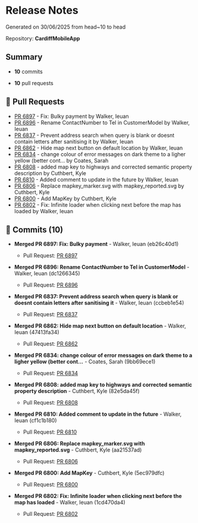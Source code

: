 # Release Notes

Generated on 30/06/2025 from head~10 to head

Repository: **CardiffMobileApp**

## Summary
- **10** commits

- **10** pull requests


## 🔀 Pull Requests

* [PR 6897](https://dev.azure.com/cardiffcouncilict/Cardiff%20App/_apis/git/repositories/CardiffMobileApp/pullRequests/6897?includeWorkItemRefs=true&api-version=7.1) - Fix: Bulky payment by Walker, Ieuan
* [PR 6896](https://dev.azure.com/cardiffcouncilict/Cardiff%20App/_apis/git/repositories/CardiffMobileApp/pullRequests/6896?includeWorkItemRefs=true&api-version=7.1) - Rename ContactNumber to Tel in CustomerModel by Walker, Ieuan
* [PR 6837](https://dev.azure.com/cardiffcouncilict/Cardiff%20App/_apis/git/repositories/CardiffMobileApp/pullRequests/6837?includeWorkItemRefs=true&api-version=7.1) - Prevent address search when query is blank or doesnt contain letters after sanitising it by Walker, Ieuan
* [PR 6862](https://dev.azure.com/cardiffcouncilict/Cardiff%20App/_apis/git/repositories/CardiffMobileApp/pullRequests/6862?includeWorkItemRefs=true&api-version=7.1) - Hide map next button on default location by Walker, Ieuan
* [PR 6834](https://dev.azure.com/cardiffcouncilict/Cardiff%20App/_apis/git/repositories/CardiffMobileApp/pullRequests/6834?includeWorkItemRefs=true&api-version=7.1) - change colour of error messages on dark theme to a ligher yellow (better cont... by Coates, Sarah
* [PR 6808](https://dev.azure.com/cardiffcouncilict/Cardiff%20App/_apis/git/repositories/CardiffMobileApp/pullRequests/6808?includeWorkItemRefs=true&api-version=7.1) - added map key to highways and corrected semantic property description by Cuthbert, Kyle
* [PR 6810](https://dev.azure.com/cardiffcouncilict/Cardiff%20App/_apis/git/repositories/CardiffMobileApp/pullRequests/6810?includeWorkItemRefs=true&api-version=7.1) - Added comment to update in the future by Walker, Ieuan
* [PR 6806](https://dev.azure.com/cardiffcouncilict/Cardiff%20App/_apis/git/repositories/CardiffMobileApp/pullRequests/6806?includeWorkItemRefs=true&api-version=7.1) - Replace mapkey_marker.svg with mapkey_reported.svg by Cuthbert, Kyle
* [PR 6800](https://dev.azure.com/cardiffcouncilict/Cardiff%20App/_apis/git/repositories/CardiffMobileApp/pullRequests/6800?includeWorkItemRefs=true&api-version=7.1) - Add MapKey by Cuthbert, Kyle
* [PR 6802](https://dev.azure.com/cardiffcouncilict/Cardiff%20App/_apis/git/repositories/CardiffMobileApp/pullRequests/6802?includeWorkItemRefs=true&api-version=7.1) - Fix: Infinite loader when clicking next before the map has loaded by Walker, Ieuan

## 📝 Commits (10)

* **Merged PR 6897: Fix: Bulky payment** - Walker, Ieuan (eb26c40d1)

  - Pull Request: [PR 6897](https://dev.azure.com/cardiffcouncilict/Cardiff%20App/_apis/git/repositories/CardiffMobileApp/pullRequests/6897?includeWorkItemRefs=true&api-version=7.1)
* **Merged PR 6896: Rename ContactNumber to Tel in CustomerModel** - Walker, Ieuan (dc1266345)

  - Pull Request: [PR 6896](https://dev.azure.com/cardiffcouncilict/Cardiff%20App/_apis/git/repositories/CardiffMobileApp/pullRequests/6896?includeWorkItemRefs=true&api-version=7.1)
* **Merged PR 6837: Prevent address search when query is blank or doesnt contain letters after sanitising it** - Walker, Ieuan (ccbeb1e54)

  - Pull Request: [PR 6837](https://dev.azure.com/cardiffcouncilict/Cardiff%20App/_apis/git/repositories/CardiffMobileApp/pullRequests/6837?includeWorkItemRefs=true&api-version=7.1)
* **Merged PR 6862: Hide map next button on default location** - Walker, Ieuan (47413fa34)

  - Pull Request: [PR 6862](https://dev.azure.com/cardiffcouncilict/Cardiff%20App/_apis/git/repositories/CardiffMobileApp/pullRequests/6862?includeWorkItemRefs=true&api-version=7.1)
* **Merged PR 6834: change colour of error messages on dark theme to a ligher yellow (better cont...** - Coates, Sarah (9bb69ece1)

  - Pull Request: [PR 6834](https://dev.azure.com/cardiffcouncilict/Cardiff%20App/_apis/git/repositories/CardiffMobileApp/pullRequests/6834?includeWorkItemRefs=true&api-version=7.1)
* **Merged PR 6808: added map key to highways and corrected semantic property description** - Cuthbert, Kyle (82e5da45f)

  - Pull Request: [PR 6808](https://dev.azure.com/cardiffcouncilict/Cardiff%20App/_apis/git/repositories/CardiffMobileApp/pullRequests/6808?includeWorkItemRefs=true&api-version=7.1)
* **Merged PR 6810: Added comment to update in the future** - Walker, Ieuan (cf1c1b180)

  - Pull Request: [PR 6810](https://dev.azure.com/cardiffcouncilict/Cardiff%20App/_apis/git/repositories/CardiffMobileApp/pullRequests/6810?includeWorkItemRefs=true&api-version=7.1)
* **Merged PR 6806: Replace mapkey_marker.svg with mapkey_reported.svg** - Cuthbert, Kyle (aa21537ad)

  - Pull Request: [PR 6806](https://dev.azure.com/cardiffcouncilict/Cardiff%20App/_apis/git/repositories/CardiffMobileApp/pullRequests/6806?includeWorkItemRefs=true&api-version=7.1)
* **Merged PR 6800: Add MapKey** - Cuthbert, Kyle (5ec979dfc)

  - Pull Request: [PR 6800](https://dev.azure.com/cardiffcouncilict/Cardiff%20App/_apis/git/repositories/CardiffMobileApp/pullRequests/6800?includeWorkItemRefs=true&api-version=7.1)
* **Merged PR 6802: Fix: Infinite loader when clicking next before the map has loaded** - Walker, Ieuan (1cd470da4)

  - Pull Request: [PR 6802](https://dev.azure.com/cardiffcouncilict/Cardiff%20App/_apis/git/repositories/CardiffMobileApp/pullRequests/6802?includeWorkItemRefs=true&api-version=7.1)
